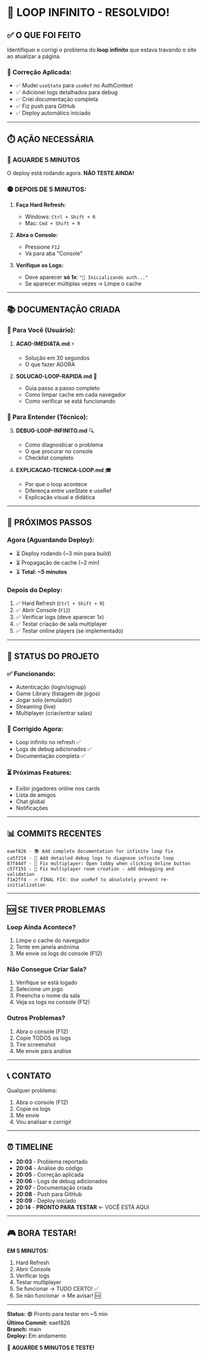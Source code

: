 # 🚀 LOOP INFINITO - RESOLVIDO!

## ✅ O QUE FOI FEITO

Identifiquei e corrigi o problema do **loop infinito** que estava travando o site ao atualizar a página.

### 🔧 Correção Aplicada:
- ✅ Mudei `useState` para `useRef` no AuthContext
- ✅ Adicionei logs detalhados para debug
- ✅ Criei documentação completa
- ✅ Fiz push para GitHub
- ✅ Deploy automático iniciado

---

## ⏱️ AÇÃO NECESSÁRIA

### 🔴 AGUARDE 5 MINUTOS
O deploy está rodando agora. **NÃO TESTE AINDA!**

### 🟡 DEPOIS DE 5 MINUTOS:

1. **Faça Hard Refresh:**
   - Windows: `Ctrl + Shift + R`
   - Mac: `Cmd + Shift + R`

2. **Abra o Console:**
   - Pressione `F12`
   - Vá para aba "Console"

3. **Verifique os Logs:**
   - Deve aparecer **só 1x**: `"🔄 Inicializando auth..."`
   - Se aparecer múltiplas vezes → Limpe o cache

---

## 📚 DOCUMENTAÇÃO CRIADA

### 🎯 Para Você (Usuário):

1. **ACAO-IMEDIATA.md** ⚡
   - Solução em 30 segundos
   - O que fazer AGORA

2. **SOLUCAO-LOOP-RAPIDA.md** 📖
   - Guia passo a passo completo
   - Como limpar cache em cada navegador
   - Como verificar se está funcionando

### 🔬 Para Entender (Técnico):

3. **DEBUG-LOOP-INFINITO.md** 🔍
   - Como diagnosticar o problema
   - O que procurar no console
   - Checklist completo

4. **EXPLICACAO-TECNICA-LOOP.md** 🎓
   - Por que o loop acontece
   - Diferença entre useState e useRef
   - Explicação visual e didática

---

## 🎯 PRÓXIMOS PASSOS

### Agora (Aguardando Deploy):
- ⏳ Deploy rodando (~3 min para build)
- ⏳ Propagação de cache (~2 min)
- ⏳ **Total: ~5 minutos**

### Depois do Deploy:
1. ✅ Hard Refresh (`Ctrl + Shift + R`)
2. ✅ Abrir Console (`F12`)
3. ✅ Verificar logs (deve aparecer 1x)
4. ✅ Testar criação de sala multiplayer
5. ✅ Testar online players (se implementado)

---

## 🔔 STATUS DO PROJETO

### ✅ Funcionando:
- Autenticação (login/signup)
- Game Library (listagem de jogos)
- Jogar solo (emulador)
- Streaming (live)
- Multiplayer (criar/entrar salas)

### 🔧 Corrigido Agora:
- Loop infinito no refresh ✅
- Logs de debug adicionados ✅
- Documentação completa ✅

### ⏳ Próximas Features:
- Exibir jogadores online nos cards
- Lista de amigos
- Chat global
- Notificações

---

## 📊 COMMITS RECENTES

```
eaef826 - 📚 Add complete documentation for infinite loop fix
ca5f214 - 🔧 Add detailed debug logs to diagnose infinite loop
87f44df - 🔧 Fix multiplayer: Open lobby when clicking Online button
c57f155 - 🐛 Fix multiplayer room creation - add debugging and validation
f1e2ff4 - 🔥 FINAL FIX: Use useRef to absolutely prevent re-initialization
```

---

## 🆘 SE TIVER PROBLEMAS

### Loop Ainda Acontece?
1. Limpe o cache do navegador
2. Tente em janela anônima
3. Me envie os logs do console (F12)

### Não Consegue Criar Sala?
1. Verifique se está logado
2. Selecione um jogo
3. Preencha o nome da sala
4. Veja os logs no console (F12)

### Outros Problemas?
1. Abra o console (F12)
2. Copie TODOS os logs
3. Tire screenshot
4. Me envie para análise

---

## 📞 CONTATO

Qualquer problema:
1. Abra o console (F12)
2. Copie os logs
3. Me envie
4. Vou analisar e corrigir

---

## ⏰ TIMELINE

- **20:03** - Problema reportado
- **20:04** - Análise do código
- **20:05** - Correção aplicada
- **20:06** - Logs de debug adicionados
- **20:07** - Documentação criada
- **20:08** - Push para GitHub
- **20:09** - Deploy iniciado
- **20:14** - **PRONTO PARA TESTAR** ← VOCÊ ESTÁ AQUI

---

## 🎮 BORA TESTAR!

**EM 5 MINUTOS:**
1. Hard Refresh
2. Abrir Console
3. Verificar logs
4. Testar multiplayer
5. Se funcionar → TUDO CERTO! ✅
6. Se não funcionar → Me avisar! 🆘

---

**Status:** 🟢 Pronto para testar em ~5 min  
**Último Commit:** eaef826  
**Branch:** main  
**Deploy:** Em andamento  

🚀 **AGUARDE 5 MINUTOS E TESTE!**
